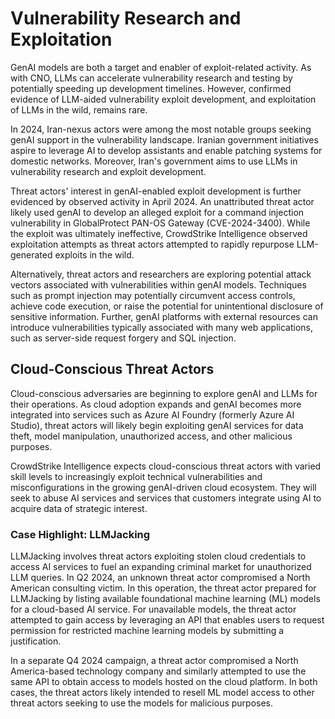 # Vulnerability Research and Exploitation

GenAI models are both a target and enabler of exploit-related activity. As with CNO, LLMs can accelerate vulnerability research and testing by potentially speeding up development timelines. However, confirmed evidence of LLM-aided vulnerability exploit development, and exploitation of LLMs in the wild, remains rare.

In 2024, Iran-nexus actors were among the most notable groups seeking genAI support in the vulnerability landscape. Iranian government initiatives aspire to leverage AI to develop assistants and enable patching systems for domestic networks. Moreover, Iran's government aims to use LLMs in vulnerability research and exploit development.

Threat actors' interest in genAI-enabled exploit development is further evidenced by observed activity in April 2024. An unattributed threat actor likely used genAI to develop an alleged exploit for a command injection vulnerability in GlobalProtect PAN-OS Gateway (CVE-2024-3400). While the exploit was ultimately ineffective, CrowdStrike Intelligence observed exploitation attempts as threat actors attempted to rapidly repurpose LLM-generated exploits in the wild.

Alternatively, threat actors and researchers are exploring potential attack vectors associated with vulnerabilities within genAI models. Techniques such as prompt injection may potentially circumvent access controls, achieve code execution, or raise the potential for unintentional disclosure of sensitive information. Further, genAI platforms with external resources can introduce vulnerabilities typically associated with many web applications, such as server-side request forgery and SQL injection.

## Cloud-Conscious Threat Actors

Cloud-conscious adversaries are beginning to explore genAI and LLMs for their operations. As cloud adoption expands and genAI becomes more integrated into services such as Azure AI Foundry (formerly Azure AI Studio), threat actors will likely begin exploiting genAI services for data theft, model manipulation, unauthorized access, and other malicious purposes.

CrowdStrike Intelligence expects cloud-conscious threat actors with varied skill levels to increasingly exploit technical vulnerabilities and misconfigurations in the growing genAI-driven cloud ecosystem. They will seek to abuse AI services and services that customers integrate using AI to acquire data of strategic interest.

### Case Highlight: LLMJacking

LLMJacking involves threat actors exploiting stolen cloud credentials to access AI services to fuel an expanding criminal market for unauthorized LLM queries. In Q2 2024, an unknown threat actor compromised a North American consulting victim. In this operation, the threat actor prepared for LLMJacking by listing available foundational machine learning (ML) models for a cloud-based AI service. For unavailable models, the threat actor attempted to gain access by leveraging an API that enables users to request permission for restricted machine learning models by submitting a justification.

In a separate Q4 2024 campaign, a threat actor compromised a North America-based technology company and similarly attempted to use the same API to obtain access to models hosted on the cloud platform. In both cases, the threat actors likely intended to resell ML model access to other threat actors seeking to use the models for malicious purposes.